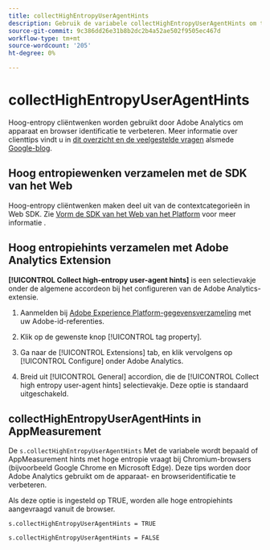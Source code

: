 ```yaml
---
title: collectHighEntropyUserAgentHints
description: Gebruik de variabele collectHighEntropyUserAgentHints om te bepalen of Adobe hoge entropiewenken bij Chromium browsers (bijvoorbeeld Google Chrome en Microsoft Edge) zal vragen.
source-git-commit: 9c386dd26e31b8b2dc2b4a52ae502f9505ec467d
workflow-type: tm+mt
source-wordcount: '205'
ht-degree: 0%

---
```



# collectHighEntropyUserAgentHints

Hoog-entropy cliëntwenken worden gebruikt door Adobe Analytics om apparaat en browser identificatie te verbeteren. Meer informatie over clienttips vindt u in [dit overzicht en de veelgestelde vragen](/help/technotes/client-hints.md) alsmede [Google-blog](https://web.dev/user-agent-client-hints/).

## Hoog entropiewenken verzamelen met de SDK van het Web

Hoog-entropy cliëntwenken maken deel uit van de contextcategorieën in Web SDK. Zie [Vorm de SDK van het Web van het Platform](https://experienceleague.adobe.com/docs/experience-platform/edge/fundamentals/configuring-the-sdk.html?lang=en) voor meer informatie .

## Hoog entropiehints verzamelen met Adobe Analytics Extension

**[!UICONTROL Collect high-entropy user-agent hints]** is een selectievakje onder de algemene accordeon bij het configureren van de Adobe Analytics-extensie.

1. Aanmelden bij [Adobe Experience Platform-gegevensverzameling](https://experience.adobe.com/#/@adobepm/data-collection) met uw Adobe-id-referenties.

1. Klik op de gewenste knop [!UICONTROL tag property].

1. Ga naar de [!UICONTROL Extensions] tab, en klik vervolgens op [!UICONTROL Configure] onder Adobe Analytics.

1. Breid uit [!UICONTROL General] accordion, die de [!UICONTROL Collect high entropy user-agent hints] selectievakje. Deze optie is standaard uitgeschakeld.

## collectHighEntropyUserAgentHints in AppMeasurement

De `s.collectHighEntropyUserAgentHints` Met de variabele wordt bepaald of AppMeasurement hints met hoge entropie vraagt bij Chromium-browsers (bijvoorbeeld Google Chrome en Microsoft Edge). Deze tips worden door Adobe Analytics gebruikt om de apparaat- en browseridentificatie te verbeteren.

Als deze optie is ingesteld op TRUE, worden alle hoge entropiehints aangevraagd vanuit de browser.

`s.collectHighEntropyUserAgentHints = TRUE`

`s.collectHighEntropyUserAgentHints = FALSE`
